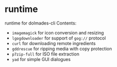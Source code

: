 # runtime
runtime for dolmades-cli
Contents:
 * `imagemagick` for icon conversion and resizing
 * `lgogdownloader` for support of `gog://` protocol
 * `curl` for downloading remote ingredients
 * `gddrescue` for ripping media with copy protection
 * `p7zip-full` for ISO file extraction
 * `yad` for simple GUI dialogues
